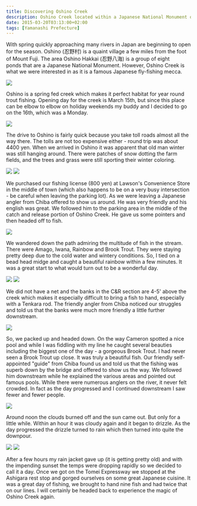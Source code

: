 ```yaml
---
title: Discovering Oshino Creek
description: Oshino Creek located within a Japanese National Monument offers superb fishing...
date: 2015-03-20T03:13:00+02:00
tags: [Yamanashi Prefecture]
---
```

<div class="text-lg m-2">
<p class="mb-2">With spring quickly approaching many rivers in Japan are beginning to open for the season. Oshino (忍野村) is a quaint village a few miles from the foot of Mount Fuji. The area Oshino Hakkai (忍野八海) is a group of eight ponds that are a Japanese National Monument. However, Oshino Creek is what we were interested in as it is a famous Japanese fly-fishing mecca.</p>

<img class="w-8/12 rounded-lg shadow-lg mx-auto" src="https://fallfish-tenkara-images.s3-us-west-1.amazonaws.com/FfT+-+Oshino+Creek/S/Catch-Release_Japan_Tokyo_Tenkara_Oshino-Creek.JPG" />

<p class="mt-2 mb-2">Oshino is a spring fed creek which makes it perfect habitat for year round trout fishing. Opening day for the creek is March 15th, but since this place can be elbow to elbow on holiday weekends my buddy and I decided to go on the 16th, which was a Monday.</p>

<img class="w-8/12 rounded-lg shadow-lg mx-auto" src="https://fallfish-tenkara-images.s3-us-west-1.amazonaws.com/FfT+-+Oshino+Creek/S/Deep-Pool_Japan_Oshino-Creek_Tenkara.JPG" />

<p class="mt-2 mb-2">The drive to Oshino is fairly quick because you take toll roads almost all the way there. The tolls are not too expensive either - round trip was about 4400 yen. When we arrived in Oshino it was apparent that old man winter was still hanging around. There were patches of snow dotting the farm fields, and the trees and grass were still sporting their winter coloring.</p>

<img class="w-8/12 rounded-lg shadow-lg mx-auto mb-2" src="https://fallfish-tenkara-images.s3-us-west-1.amazonaws.com/FfT+-+Oshino+Creek/S/Mount-Fuji_Japan_Flyfishing_Tenkara_Oshino-Creek.JPG" />

<img class="w-8/12 rounded-lg shadow-lg mx-auto" src="https://fallfish-tenkara-images.s3-us-west-1.amazonaws.com/FfT+-+Oshino+Creek/S/Mount-Fuji_Oshino-Creek_Tenkara.JPG" />

<p class="mt-2 mb-2">We purchased our fishing license (800 yen) at Lawson's Convenience Store in the middle of town (which also happens to be on a very busy intersection - be careful when leaving the parking lot). As we were leaving a Japanese angler from Chiba offered to show us around. He was very friendly and his english was great. We followed him to the parking area in the middle of the catch and release portion of Oshino Creek. He gave us some pointers and then headed off to fish.</p> 

<img class="w-8/12 rounded-lg shadow-lg mx-auto" src="https://fallfish-tenkara-images.s3-us-west-1.amazonaws.com/FfT+-+Oshino+Creek/S/Natural-Pool_Oshino-Creek.JPG" />

<p class="mt-2 mb-2">We wandered down the path admiring the multitude of fish in the stream. There were Amago, Iwana, Rainbow and Brook Trout. They were staying pretty deep due to the cold water and wintery conditions. So, I tied on a bead head midge and caught a beautiful rainbow within a few minutes. It was a great start to what would turn out to be a wonderful day.</p>

<img class="w-8/12 rounded-lg shadow-lg mx-auto mb-2" src="https://fallfish-tenkara-images.s3-us-west-1.amazonaws.com/FfT+-+Oshino+Creek/S/Oshino_Creek_Japan_Tenkara.JPG" />

<img class="w-8/12 rounded-lg shadow-lg mx-auto" src="https://fallfish-tenkara-images.s3-us-west-1.amazonaws.com/FfT+-+Oshino+Creek/S/Placid-Pool_Japan_Oshino-Creek.JPG" />

<p class="mt-2 mb-2">We did not have a net and the banks in the C&amp;R section are 4-5' above the creek which makes it especially difficult to bring a fish to hand, especially with a Tenkara rod. The friendly angler from Chiba noticed our struggles and told us that the banks were much more friendly a little further downstream.</p>

<img class="w-8/12 rounded-lg shadow-lg mx-auto" src="https://fallfish-tenkara-images.s3-us-west-1.amazonaws.com/FfT+-+Oshino+Creek/S/Rainbow-Trout_Oshino-Creek_Mount-Fuji.JPG" />

<p class="mt-2 mb-2">So, we packed up and headed down. On the way Cameron spotted a nice pool and while I was fiddling with my line he caught several beauties including the biggest one of the day - a gorgeous Brook Trout. I had never seen a Brook Trout up close. It was truly a beautiful fish. Our friendly self-appointed "guide" from Chiba found us and told us that the fishing was superb down by the bridge and offered to show us the way. We followed him downstream while he explained the various areas and pointed out famous pools. While there were numerous anglers on the river, it never felt crowded. In fact as the day progressed and I continued downstream I saw fewer and fewer people.</p>

<img class="w-8/12 rounded-lg shadow-lg mx-auto" src="https://fallfish-tenkara-images.s3-us-west-1.amazonaws.com/FfT+-+Oshino+Creek/C/Rainbow-Trout_Oshino-Creek_Tenkara.jpg" />

<p class="mt-2 mb-2">Around noon the clouds burned off and the sun came out. But only for a little while. Within an hour it was cloudy again and it began to drizzle. As the day progressed the drizzle turned to rain which then turned into quite the downpour.</p>

<img class="w-8/12 rounded-lg shadow-lg mx-auto mb-2" src="https://fallfish-tenkara-images.s3-us-west-1.amazonaws.com/FfT+-+Oshino+Creek/C/Rainbow-Trout_Tenkara_Oshino-Creek.JPG" />

<img class="w-8/12 rounded-lg shadow-lg mx-auto" src="https://fallfish-tenkara-images.s3-us-west-1.amazonaws.com/FfT+-+Oshino+Creek/C/Rainbow-Trout_Tenkara_Oshino-Creek_Japan.JPG" />

<p class="mt-2">After a few hours my rain jacket gave up (it is getting pretty old) and with the impending sunset the temps were dropping rapidly so we decided to call it a day. Once we got on the Tomei Expressway we stopped at the Ashigara rest stop and gorged ourselves on some great Japanese cuisine. It was a great day of fishing, we brought to hand nine fish and had twice that on our lines. I will certainly be headed back to experience the magic of Oshino Creek again.</p>
</div>
